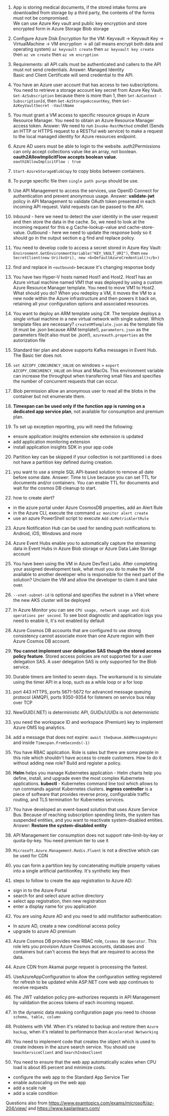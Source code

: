 1. App is storing medical documents, if the stored intake forms are downloaded from storage by a third party, 
the contents of the forms must not be compromised. <br>
We can use Azure Key vault and public key encryption and store encrypted form in Azure Storage Blob storage

2. Configure Azure Disk Encryption for the VM: 
Keyvault -> Keyvault Key -> VirtualMachine -> VM encryption -> all (all means encrypt both data and operating system)
`az keyvault create` then `az keyvault key create` then `az vm create` then `az vm encryption`

3. Requirements: all API calls must be authenticated and callers to the API must not send credentials. Answer: Managed Identity <br>
Basic and Client Certificate will send credential to the API.

4. You have an Azure user account that has access to two subscriptions. You need to retrieve a storage account key secret from Azure Key Vault. </br>
`Get-AzSubscription` because there is more than 1, then `Set-AzContext -SubscriptionId`, then `Get-AzStorageAccountKey`, then `Get-AzKeyVaultSecret -VaultName`

5. You must grant a VM access to specific resource groups in Azure Resource Manager. You need to obtain an Azure Resource Manager access token. 
Answer: We need to run `Invoke-RestMethod` cmdlet (Sends an HTTP or HTTPS request to a RESTful web service) to make a request to the local managed 
identity for Azure resources endpoint.

6. Azure AD users must be able to login to the website. auth2Permissions can only accept collections value like an array, not boolean.
<b>oauth2AllowImplicitFlow accepts boolean value</b>. `oauth2AllowImplicitFlow : true`

7. `Start-AzureStorageBlobCopy` to copy blobs between containers.

8. To purge specific file then `single path purge` should be use.

9. Use API Management to access the services, use OpenID Connect for authentication and prevent anonymous usage. 
Answer: <b>validate-jwt</b> policy in API Management to validate OAuth token presented in each incoming API request. Valid requests can be passed to the API. 

10. Inbound - here we need to detect the user identity in the user request and then store the data in the cache. 
So, we need to look at the incoming request for this e.g Cache-lookup-value and cache-store-value. 
Outbound - here we need to update the response body so it should go in the output section e.g find and replace policy.

11. You need to develop code to access a secret stored in Azure Key Vault: `Environment.GetEnvironmentVariable("KEY_VAULT_URI")`, 
then `new SecretClient(new Uri(kvUri), new <b>DefaultAzureCredential()</b>)` 

12. find and replace in `<outbound>` because it's changing response body

13. You have two Hyper-V hosts named Host1 and Host2. Host1 has an Azure virtual machine named VM1 that was deployed by using a custom Azure Resource
Manager template. You need to move VM1 to Host2. What should you do? When you redeploy a VM, it moves the VM to a new node within 
the Azure infrastructure and then powers it back on, retaining all your configuration options and associated resources.

14. You want to deploy an ARM template using C#. The template deploys a single virtual machine in a new virtual network with single subnet. 
Which template files are necessary?
`createVMTemplate.json` as the template file (it must be .json because ARM template!), 
`parameters.json` as the parameters file(it also must be .json!), 
`azureauth.properties` as the autorization file

15. Standard tier plan and above supports Kafka messages in Event Hub. The Basic tier does not.

16. `set AZCOPY_CONCURENCY_VALUE` on windows = `export AZCOPY_CONCURENCY_VALUE` on linux and MacOs. 
This environment variable can increase the throughput when transferring small files and specifies the number of concurrent requests that can occur.

17. Blob permission allow an anonymous user to read all the blobs in the container but not enumerate them.

18. <b>Timespan can be used only if the function app is running on a dedicated app service plan</b>, not available for consumption and premium plan.

19. To set up exception reporting, you will need the following:
* ensure application insights extension site extension is updated
* add application monitoring extension
* install application insights SDK in your app code

20. Partition key can be skipped if your collection is not partitioned i.e does not have a partition key defined during creation.

21. you want to use a simple SQL API-based solution to remove all date before some date. 
Answer: Time to Live because you can set TTL for documents and/or containers.
You can enable TTL for documents and wait for the cosmos DB cleanup to start.

22. how to create alert?
* in the azure portal under Azure CosmosDB properties, add an Alert Rule
* in the Azure CLI, execute the command `az monitor alert create`
* use an azure PowerShell script to execute `Add-AzMetricAlertRule`

23. Azure Notification Hub can be used for sending push notifications to Android, iOS, Windows and more

24. Azure Event Hubs enable you to automatically capture the streaming data in Event Hubs in Azure Blob storage or Azure Data Lake Storage account

25. You have been using the VM in Azure DevTest Labs. After completing your assigned development task, what must you do to make the VM available
to another developer who is responsible for the next part of the solution? Unclaim the VM and allow the developer to claim it and take over.

26. `--vnet-subnet-id` is optional and specifies the subnet in a VNet where the new AKS cluster will be deployed

27. In Azure Monitor you can see `CPU usage, network usage and disk operations per second`. To see boot diagnostic and application logs you need to enable it,
it's not enabled by default

28. Azure Cosmos DB accounts that are configured to use strong consistency cannot associate more than one Azure region with 
their Azure Cosmos DB account.

29. <b>You cannot implement user delegation SAS though the stored access policy feature</b>. Stored access policies are not supported for a user delegation SAS.
A user delegation SAS is only supported for the Blob service.

30. Durable timers are limited to seven days. The workaround is to simulate using the timer API in a loop, such as a while loop or a for loop

31. port 443 HTTPS, ports 5671-5672 for advanced message queuing protocol (AMQP), ports 9350-9354 for listeners on service bus relay over TCP

32. NewGUID(.NET) is deterministic API, GUIDs/UUIDs is not deterministic

33. you need the workspace ID and workspace (Premium) key to implement Azure OMS log analytics.

34. add a message that does not expire: `await theQueue.AddMessageAsync` and inside `Timespan.FromSeconds(-1)`

35. You have RBAC application. Role is sales but there are some people in this role which shouldn't have access to create customers. 
How to do it without adding new role? Build and register a policy.

36. <b>Helm</b> helps you manage Kubernetes application - Helm charts help you define, install, and upgrade even the most complex Kubernetes applications. 
<b>kubectl</b> - Kubernetes command line tool which allows to run commands against Kubernetes clusters. 
<b>ingress controller</b> is a piece of software that provides reverse proxy, configurable traffic routing, and TLS termination for Kubernetes services.

37. You have developed an event-based solution that uses Azure Service Bus. Because of reaching subscription spending limits, 
the system has suspended entities, and you want to reactivate system-disabled entities. Answer: <b>Restore the system-disabled entity</b> 

38. API Management tier consumption does not support rate-limit-by-key or quota-by-key. You need premium tier to use it

39. `Microsoft.Azure.Management.Redis.Fluent` is not a directive which can be used for CDN

40. you can form a partition key by concatenating multiple property values into a single artificial partitionKey. It's synthetic key then

41. steps to follow to create the app registration to Azure AD:
* sign in to the Azure Portal
* search for and select azure active directory
* select app registration, then new registration
* enter a display name for you application

42. You are using Azure AD and you need to add multifactor authentication:
* In azure AD, create a new conditional access policy
* upgrade to azure AD premium

43. Azure Cosmos DB provides new RBAC role, `Cosmos DB Operator`.
This role lets you provision Azure Cosmos accounts, databases and containers but can't access the keys that are required to access the data.

44. Azure CDN from Akamai purge request is processing the fastest.

45. UseAzureAppConfiguration to allow the configuration setting registered for refresh to be updated while ASP.NET core web app 
continues to receive requests

46. The JWT validation policy pre-authorizes requests in API Management by validation the access tokens of each incoming request.

47. In the dynamic data masking configuration page you need to choose `schema, table, column`

48. Problems with VM. When it's related to backup and restore then `Azure backup`, when it's related to performance then `Accelerated Networking`

49. You need to implement code that creates the object which is used to create indexes in the azure search service. You should use `SeachServiceClient` and `SearchIndexClient`

50. You need to ensure that the web app automatically scales when CPU load is about 85 percent and minimize costs.
* configure the web app to the Standard App Service Tier
* enable autoscaling on the web app
* add a scale rule
* add a scale condition

Questions also from https://www.examtopics.com/exams/microsoft/az-204/view/ and https://www.kaplanlearn.com/
